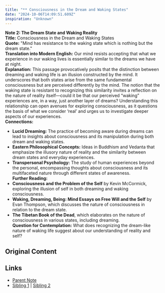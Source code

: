 ```yaml
---
title: "** Consciousness in the Dream and Waking States"
date: "2024-10-06T14:09:51.609Z"
inspiration: "Unknown"
---
```


**Note 2: The Dream State and Waking Reality**  
**Title:** Consciousness in the Dream and Waking States  
**Quote:** "Mind has resistance to the waking state which is nothing but the dream state."  
**Translation into Modern English:** Our mind resists accepting that what we experience in our waking lives is essentially similar to the dreams we have at night.  
**Explanation:** This passage provocatively posits that the distinction between dreaming and waking life is an illusion constructed by the mind. It underscores that both states arise from the same fundamental consciousness but are perceived differently by the mind. The notion that the waking state is resistant to recognizing this similarity invites a reflection on the nature of reality itself—could it be that our perceived “waking” experiences are, in a way, just another layer of dreams? Understanding this relationship can open avenues for exploring consciousness, as it questions the basis of what we consider ‘real’ and urges us to investigate deeper aspects of our experiences.  
**Connections:**  
- **Lucid Dreaming:** The practice of becoming aware during dreams can lead to insights about consciousness and its manipulation during both dream and waking states.  
- **Eastern Philosophical Concepts:** Ideas in Buddhism and Vedanta that emphasize the illusory nature of reality and the similarity between dream states and everyday experiences.  
- **Transpersonal Psychology:** The study of human experiences beyond the personal, encompassing thoughts about consciousness and its multifaceted nature through different states of awareness.  
**Further Reading:**  
- **Consciousness and the Problem of the Self** by Kevin McCormick, exploring the illusion of self in both dreaming and waking consciousness.  
- **Waking, Dreaming, Being: Mind Essays on Free Will and the Self** by Evan Thompson, which discusses the nature of consciousness in relation to the dream state.  
- **The Tibetan Book of the Dead**, which elaborates on the nature of consciousness in various states, including dreaming.  
**Question for Contemplation:** What does recognizing the dream-like nature of waking life suggest about our understanding of reality and self?  



## Original Content



## Links

- [Parent Note](/parent-note.md)
- [Sibling 1](/zettel1.md) | [Sibling 2](/zettel2.md)
